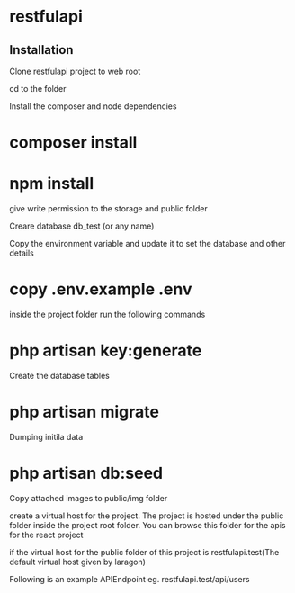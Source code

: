 # restfulapi

## Installation

Clone restfulapi project to web root

cd to the folder

Install the composer and node dependencies

# composer install

# npm install

give write permission to the storage and public folder

Creare database db_test (or any name)

Copy the environment variable and update it to set the database and other details

# copy .env.example .env

inside the project folder run the following commands

# php artisan key:generate

Create the database tables
# php artisan migrate

Dumping initila data
# php artisan db:seed

Copy attached images to public/img folder

create a virtual host for the project. The project is hosted under the public folder inside the project root folder. You can browse this folder for the apis for the react project

if the virtual host for the public folder of this project is restfulapi.test(The default virtual host given by laragon)

Following is an example APIEndpoint
eg. restfulapi.test/api/users
